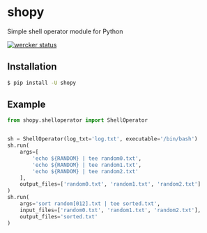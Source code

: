 shopy
=====

Simple shell operator module for Python

[![wercker status](https://app.wercker.com/status/276fcd7ab51e9ef282981a6f38fd2020/s/master "wercker status")](https://app.wercker.com/project/byKey/276fcd7ab51e9ef282981a6f38fd2020)

Installation
------------

```sh
$ pip install -U shopy
```

Example
-------

```py
from shopy.shelloperator import ShellOperator


sh = ShellOperator(log_txt='log.txt', executable='/bin/bash')
sh.run(
    args=[
        'echo ${RANDOM} | tee random0.txt',
        'echo ${RANDOM} | tee random1.txt',
        'echo ${RANDOM} | tee random2.txt'
    ],
    output_files=['random0.txt', 'random1.txt', 'random2.txt']
)
sh.run(
    args='sort random[012].txt | tee sorted.txt',
    input_files=['random0.txt', 'random1.txt', 'random2.txt'],
    output_files='sorted.txt'
)
```
